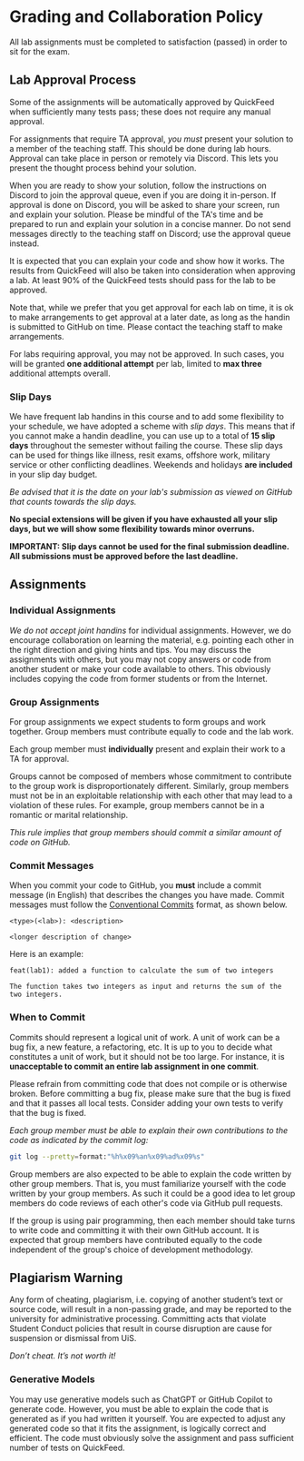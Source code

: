 # Grading and Collaboration Policy

All lab assignments must be completed to satisfaction (passed) in order to sit for the exam.

## Lab Approval Process

Some of the assignments will be automatically approved by QuickFeed when sufficiently many tests pass; these does not require any manual approval.

For assignments that require TA approval, *you must* present your solution to a member of the teaching staff.
This should be done during lab hours.
Approval can take place in person or remotely via Discord.
This lets you present the thought process behind your solution.

When you are ready to show your solution, follow the instructions on Discord to join the approval queue, even if you are doing it in-person.
If approval is done on Discord, you will be asked to share your screen, run and explain your solution.
Please be mindful of the TA's time and be prepared to run and explain your solution in a concise manner.
Do not send messages directly to the teaching staff on Discord; use the approval queue instead.

It is expected that you can explain your code and show how it works.
The results from QuickFeed will also be taken into consideration when approving a lab.
At least 90% of the QuickFeed tests should pass for the lab to be approved.

Note that, while we prefer that you get approval for each lab on time, it is ok to make arrangements to get approval at a later date, as long as the handin is submitted to GitHub on time.
Please contact the teaching staff to make arrangements.

For labs requiring approval, you may not be approved.
In such cases, you will be granted **one additional attempt** per lab, limited to **max three** additional attempts overall.

### Slip Days

We have frequent lab handins in this course and to add some flexibility to your schedule, we have adopted a scheme with *slip days*.
This means that if you cannot make a handin deadline, you can use up to a total of **15 slip days** throughout the semester without failing the course.
These slip days can be used for things like illness, resit exams, offshore work, military service or other conflicting deadlines.
Weekends and holidays **are included** in your slip day budget.

*Be advised that it is the date on your lab's submission as viewed on GitHub that counts towards the slip days.*

**No special extensions will be given if you have exhausted all your slip days, but we will show some flexibility towards minor overruns.**

**IMPORTANT: Slip days cannot be used for the final submission deadline. All submissions must be approved before the last deadline.**

## Assignments

### Individual Assignments

*We do not accept joint handins* for individual assignments.
However, we do encourage collaboration on learning the material, e.g. pointing each other in the right direction and giving hints and tips.
You may discuss the assignments with others, but you may not copy answers or code from another student or make your code available to others.
This obviously includes copying the code from former students or from the Internet.

### Group Assignments

For group assignments we expect students to form groups and work together.
Group members must contribute equally to code and the lab work.

Each group member must **individually** present and explain their work to a TA for approval.

Groups cannot be composed of members whose commitment to contribute to the group work is disproportionately different.
Similarly, group members must not be in an exploitable relationship with each other that may lead to a violation of these rules.
For example, group members cannot be in a romantic or marital relationship.

*This rule implies that group members should commit a similar amount of code on GitHub.*

### Commit Messages

When you commit your code to GitHub, you **must** include a commit message (in English) that describes the changes you have made.
Commit messages must follow the [Conventional Commits](https://www.conventionalcommits.org/en/v1.0.0/) format, as shown below.

```log
<type>(<lab>): <description>

<longer description of change>
```

Here is an example:

```log
feat(lab1): added a function to calculate the sum of two integers

The function takes two integers as input and returns the sum of the two integers.
```

### When to Commit

Commits should represent a logical unit of work.
A unit of work can be a bug fix, a new feature, a refactoring, etc.
It is up to you to decide what constitutes a unit of work, but it should not be too large.
For instance, it is **unacceptable to commit an entire lab assignment in one commit**.

Please refrain from committing code that does not compile or is otherwise broken.
Before committing a bug fix, please make sure that the bug is fixed and that it passes all local tests.
Consider adding your own tests to verify that the bug is fixed.

*Each group member must be able to explain their own contributions to the code as indicated by the commit log:*

```sh
git log --pretty=format:"%h%x09%an%x09%ad%x09%s"
```

Group members are also expected to be able to explain the code written by other group members.
That is, you must familiarize yourself with the code written by your group members.
As such it could be a good idea to let group members do code reviews of each other's code via GitHub pull requests.

If the group is using pair programming, then each member should take turns to write code and committing it with their own GitHub account.
It is expected that group members have contributed equally to the code independent of the group's choice of development methodology.

## Plagiarism Warning

Any form of cheating, plagiarism, i.e. copying of another student’s text or source code, will result in a non-passing grade, and may be reported to the university for administrative processing.
Committing acts that violate Student Conduct policies that result in course disruption are cause for suspension or dismissal from UiS.

*Don’t cheat. It’s not worth it!*

### Generative Models

You may use generative models such as ChatGPT or GitHub Copilot to generate code.
However, you must be able to explain the code that is generated as if you had written it yourself.
You are expected to adjust any generated code so that it fits the assignment, is logically correct and efficient.
The code must obviously solve the assignment and pass sufficient number of tests on QuickFeed.
